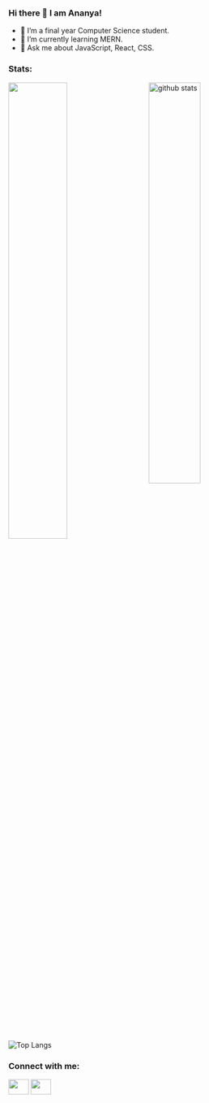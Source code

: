 ### Hi there 👋 I am Ananya!

- 🔭 I’m a final year Computer Science student.
- 🌱 I’m currently learning MERN.
- 💬 Ask me about JavaScript, React, CSS.
<!-- - 📫 How to reach me:  -->

<h3 align="left">Stats:</h3>
<img src="https://github-readme-stats.vercel.app/api?username=Ananyag2806&show_icons=true&theme=gotham" alt="github stats" width="45%" align="right"/>
<img src="https://github-readme-streak-stats.herokuapp.com/?user=Ananyag2806&show_icons=true&theme=gotham" width="48%" >

![Top Langs](https://github-readme-stats.vercel.app/api/top-langs/?username=Ananyag2806&layout=compact&show_icons=true&theme=gotham)

<h3 align="left">Connect with me:</h3>
<p align="left">
<a href="https://twitter.com/ananyeahgupta" target="blank"><img align="center" src="https://cdn.jsdelivr.net/npm/simple-icons@3.0.1/icons/twitter.svg" alt="" height="30" width="40" /></a>
<a href="https://linkedin.com/in/ananya-gupta-1a69b5181" target="blank"><img align="center" src="https://cdn.jsdelivr.net/npm/simple-icons@3.0.1/icons/linkedin.svg" alt="" height="30" width="40" /></a>
</p>
